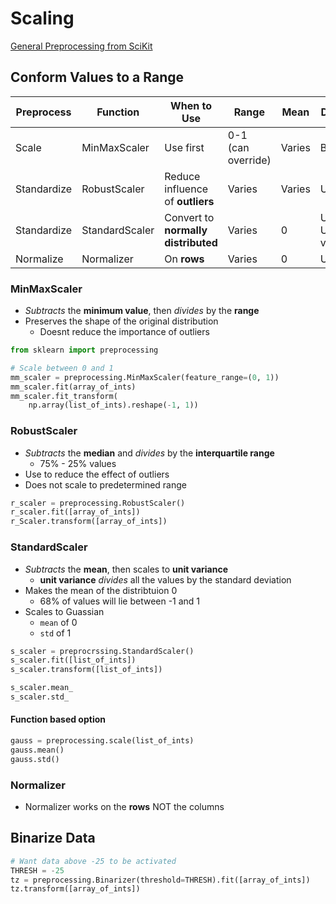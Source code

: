 # Scaling

[General Preprocessing from SciKit](https://scikit-learn.org/stable/modules/preprocessing.html#preprocessing-scaler)

## Conform Values to a Range

| Preprocess | Function | When to Use |Range | Mean | Distribution |
| ------------- | ------------- | -----| ---- | ---- | --- |
| Scale | MinMaxScaler | Use first | 0-1 (can override) | Varies | Bounded |
| Standardize | RobustScaler | Reduce influence of **outliers** | Varies | Varies | Unbounded |
| Standardize | StandardScaler | Convert to **normally distributed** | Varies | 0 | Unbounded, Unit variance |
| Normalize | Normalizer | On **rows** | Varies | 0 | Unit norm |

### MinMaxScaler

* *Subtracts* the **minimum value**, then *divides* by the **range**
* Preserves the shape of the original distribution
  * Doesnt reduce the importance of outliers

```python
from sklearn import preprocessing

# Scale between 0 and 1
mm_scaler = preprocessing.MinMaxScaler(feature_range=(0, 1))
mm_scaler.fit(array_of_ints)
mm_scaler.fit_transform(
    np.array(list_of_ints).reshape(-1, 1))
```

### RobustScaler

* *Subtracts* the **median** and *divides* by the **interquartile range**
  * 75% - 25% values
* Use to reduce the effect of outliers
* Does not scale to predetermined range

```python
r_scaler = preprocessing.RobustScaler()
r_scaler.fit([array_of_ints])
r_Scaler.transform([array_of_ints])
```

### StandardScaler

* *Subtracts* the **mean**, then scales to **unit variance**
  * **unit variance** *divides* all the values by the standard deviation
* Makes the mean of the distribtuion 0
  * 68% of values will lie between -1 and 1
* Scales to Guassian
  * `mean` of 0
  * `std` of 1

```python
s_scaler = preprocrssing.StandardScaler()
s_scaler.fit([list_of_ints])
s_scaler.transform([list_of_ints])

s_scaler.mean_
s_scaler.std_
```

#### Function based option

```python
gauss = preprocessing.scale(list_of_ints)
gauss.mean()
gauss.std()
```

### Normalizer

* Normalizer works on the **rows** NOT the columns

## Binarize Data

```python
# Want data above -25 to be activated
THRESH = -25
tz = preprocessing.Binarizer(threshold=THRESH).fit([array_of_ints])
tz.transform([array_of_ints])
```
